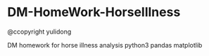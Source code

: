 # DM-HomeWork-HorseIllness
@ccopyright yulidong

DM homework for horse illness analysis
python3 pandas matplotlib
